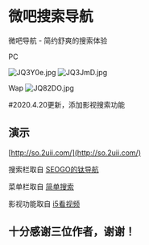 # 微吧搜索导航 

微吧导航 - 简约舒爽的搜索体验

PC

![JQ3Y0e.jpg](https://s1.ax1x.com/2020/04/20/JQ3Y0e.jpg)
![JQ3JmD.jpg](https://s1.ax1x.com/2020/04/20/JQ3JmD.jpg)


Wap
![JQ82DO.jpg](https://s1.ax1x.com/2020/04/20/JQ82DO.jpg)

#2020.4.20更新，添加影视搜索功能

## 演示    
 
[http://so.2uii.com/](http://so.2uii.com/)  

搜索栏取自 [SEOGO的钛导航](https://www.seogo.me/)

菜单栏取自 [简单搜索](https://github.com/5iux/sou)  

影视功能取自 [i5看视频](https://github.com/yumusb/I5Player) 

## 十分感谢三位作者，谢谢！
